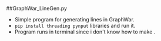 ##GraphWar_LineGen.py

* Simple program for generating lines in GraphWar. 
* `pip install threading pynput` libraries and run it. 
* Program runs in terminal since i don't know how to make .
